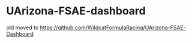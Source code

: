 # UArizona-FSAE-dashboard
old moved to https://github.com/WildcatFormulaRacing/UArizona-FSAE-Dashboard
